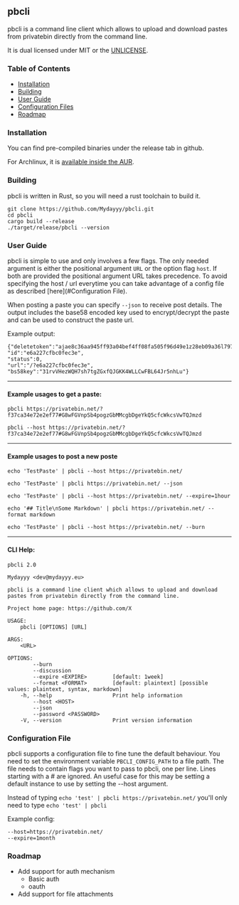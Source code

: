 pbcli
------------
pbcli is a command line client which allows to upload and download
pastes from privatebin directly from the command line. 

It is dual licensed under MIT or the [UNLICENSE](https://unlicense.org).

### Table of Contents

* [Installation](#Installation)
* [Building](#Building)
* [User Guide](#User-Guide)
* [Configuration Files](#Configuration-File)
* [Roadmap](#Roadmap)

### Installation

You can find pre-compiled binaries under the release tab in github.

For Archlinux, it is [available inside the AUR](https://aur.archlinux.org/packages/pbcli/).

### Building

pbcli is written in Rust, so you will need a rust toolchain to
build it.

```
git clone https://github.com/Mydayyy/pbcli.git
cd pbcli
cargo build --release
./target/release/pbcli --version
```

### User Guide

pbcli is simple to use and only involves a few flags. The only 
needed argument is either the positional argument `URL` or the option flag
`host`.  If both are provided the positional argument URL takes
precedence. To avoid specifying the host / url everytime you can 
take advantage of a config file as described [here](#Configuration File).

When posting a paste you can specify `--json` to receive post details. The output
includes the base58 encoded key used to encrypt/decrypt the paste
and can be used to construct the paste url.

Example output:
```
{"deletetoken":"ajae8c36aa945ff93a04bef4ff08fa505f96d49e1z28eb09a36l797c2eaeg952",
"id":"e6a227cfbc0fec3e",
"status":0,
"url":"/?e6a227cfbc0fec3e",
"bs58key":"31rvVHezWQH7sh7tgZGxfQJGKK4WLLCwFBL64Jr5nhLu"}
```
---
#### Example usages to get a paste:
```
pbcli https://privatebin.net/?f37ca34e72e2ef77#G8wFGVnpSb4pogzGbMMcgbDgeYkQ5cfcWkcsVwTQJmzd
```
```
pbcli --host https://privatebin.net/?f37ca34e72e2ef77#G8wFGVnpSb4pogzGbMMcgbDgeYkQ5cfcWkcsVwTQJmzd
```
---
#### Example usages to post a new poste
```
echo 'TestPaste' | pbcli --host https://privatebin.net/
```
```
echo 'TestPaste' | pbcli https://privatebin.net/ --json
```
```
echo 'TestPaste' | pbcli --host https://privatebin.net/ --expire=1hour
```
```
echo '## Title\nSome Markdown' | pbcli https://privatebin.net/ --format markdown
```
```
echo 'TestPaste' | pbcli --host https://privatebin.net/ --burn
```

---
#### CLI Help:
```
pbcli 2.0

Mydayyy <dev@mydayyy.eu>

pbcli is a command line client which allows to upload and download
pastes from privatebin directly from the command line.

Project home page: https://github.com/X

USAGE:
    pbcli [OPTIONS] [URL]

ARGS:
    <URL>    

OPTIONS:
        --burn                   
        --discussion             
        --expire <EXPIRE>        [default: 1week]
        --format <FORMAT>        [default: plaintext] [possible values: plaintext, syntax, markdown]
    -h, --help                   Print help information
        --host <HOST>            
        --json                   
        --password <PASSWORD>    
    -V, --version                Print version information
```

### Configuration File

pbcli supports a configuration file to fine tune the default behaviour.
You need to set the environment variable `PBCLI_CONFIG_PATH`  to a file path. The file 
needs to contain flags you want to pass to pbcli, one per line.
Lines starting with a # are ignored. An useful case for this may be
setting a default instance to use by setting the --host argument.

Instead of typing `echo 'test' | pbcli https://privatebin.net/` you'll only need
to type `echo 'test' | pbcli`

Example config:
```
--host=https://privatebin.net/
--expire=1month
```

### Roadmap

- Add support for auth mechanism 
  - Basic auth
  - oauth
- Add support for file attachments